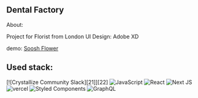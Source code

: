 ## Dental Factory

About:

Project for Florist from London
UI Design: Adobe XD

demo: [Soosh Flower](https://soosh-flowers.vercel.app/)

## Used stack:


[![Crystallize Community Slack][21]][22]
![JavaScript](https://img.shields.io/badge/javascript-%23323330.svg?style=for-the-badge&logo=javascript&logoColor=%23F7DF1E) 
![React](https://img.shields.io/badge/react-%2320232a.svg?style=for-the-badge&logo=react&logoColor=%2361DAFB)
![Next JS](https://img.shields.io/badge/Next-black?style=for-the-badge&logo=next.js&logoColor=white)
![vercel](https://img.shields.io/badge/Vercel-000000?style=for-the-badge&logo=vercel&logoColor=white)
![Styled Components](https://img.shields.io/badge/styled--components-DB7093?style=for-the-badge&logo=styled-components&logoColor=white)
![GraphQL](https://img.shields.io/badge/-GraphQL-E10098?style=for-the-badge&logo=graphql&logoColor=white)

